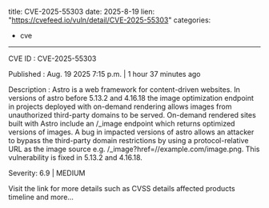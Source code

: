  
title: CVE-2025-55303
date: 2025-8-19
lien: "https://cvefeed.io/vuln/detail/CVE-2025-55303"
categories:
  - cve
---

CVE ID : CVE-2025-55303

Published :  Aug. 19
2025
7:15 p.m. | 1 hour
37 minutes ago

Description : Astro is a web framework for content-driven websites. In versions of astro before 5.13.2 and 4.16.18
the image optimization endpoint in projects deployed with on-demand rendering allows images from unauthorized third-party domains to be served. On-demand rendered sites built with Astro include an /_image endpoint which returns optimized versions of images. A bug in impacted versions of astro allows an attacker to bypass the third-party domain restrictions by using a protocol-relative URL as the image source
e.g. /_image?href=//example.com/image.png. This vulnerability is fixed in 5.13.2 and 4.16.18.

Severity: 6.9 | MEDIUM

Visit the link for more details
such as CVSS details
affected products
timeline
and more...
